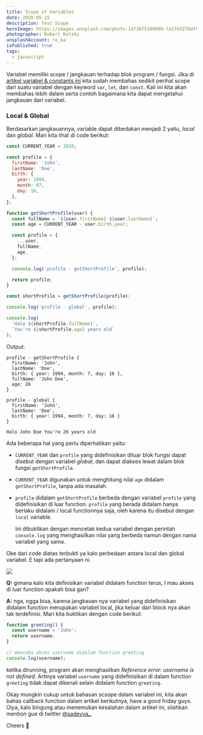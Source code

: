 ```yaml
---
title: Scope of Variables
date: 2020-05-15
description: Test Scope
heroImage: https://images.unsplash.com/photo-1473075109809-7a17d327bdf6?ixlib=rb-1.2.1&ixid=eyJhcHBfaWQiOjEyMDd9&auto=format&fit=crop&w=1350&q=80
photographer: Robert Katzki
unsplashAccount: ro_ka
isPublished: true
tags:
  - javascript
---
```


Variabel memiliki scope / jangkauan terhadap blok program / fungsi. Jika di [artikel variabel & constants ini](/js101/introduction/1-variables-constants/) kita sudah membahas sedikit perihal scope dari suatu variabel dengan keyword `var`, `let`, dan `const`. Kali ini kita akan membahas lebih dalam serta contoh bagaimana kita  dapat mengetahui jangkauan dari variabel.

### Local & Global

Berdasarkan jangkauannya, variable dapat dibedakan menjadi 2 yaitu, _local_ dan _global_. Mari kita lihat di code berikut:

```js
const CURRENT_YEAR = 2020;

const profile = {
  firstName: 'John',
  lastName: 'Doe',
  birth: {
    year: 1994,
    month: 07,
    day: 16,
  },
};

function getShortProfile(user) {
  const fullName = `${user.firstName} ${user.lastName}`;
  const age = CURRENT_YEAR - user.birth.year;

  const profile = {
    ...user,
    fullName,
    age,
  };

  console.log('profile - getShortProfile', profile);

  return profile;
}

const shortProfile = getShortProfile(profile);

console.log('profile - global', profile);

console.log(
  `Halo ${shortProfile.fullName}`,
  `You're ${shortProfile.age} years old`
);
```

Output:

```
profile - getShortProfile {
  firstName: 'John',
  lastName: 'Doe',
  birth: { year: 1994, month: 7, day: 16 },
  fullName: 'John Doe',
  age: 26
}

profile - global {
  firstName: 'John',
  lastName: 'Doe',
  birth: { year: 1994, month: 7, day: 16 }
}

Halo John Doe You're 26 years old
```

Ada beberapa hal yang perlu diperhatikan yaitu:

- `CURRENT_YEAR` dan `profile` yang didefinisikan diluar blok fungsi dapat disebut dengan variabel _global_, dan dapat diakses lewat dalam blok fungsi `getShortProfile`.

- `CURRENT_YEAR` digunakan untuk menghitung nilai `age` didalam `getShortProfile`, tanpa ada masalah.

- `profile` didalam `getShortProfile` berbeda dengan variabel `profile` yang didefinisikan di luar function. `profile` yang berada didalam hanya berlaku didalam / local functionnya saja, oleh karena itu disebut dengan `local` variable.

  Ini dibuktikan dengan mencetak kedua variabel dengan perintah `console.log` yang menghasilkan nilai yang berbeda namun dengan nama variabel yang sama.

Oke dari code diatas terbukti ya kalo perbedaan antara local dan global variabel. E tapi ada pertanyaan ni.

![](https://media.giphy.com/media/JTgBY1JUFHHGM/giphy.gif)

**Q:** gimana kalo kita definisikan variabel didalam function terus, I mau akses di luar function apakah bisa gan?

**A:** nga, ngga bisa, karena jangkauan nya variabel yang didefinisikan didalam function merupakan variabel local, jika keluar dari block nya akan tak terdefinisi. Mari kita buktikan dengan code berikut:

```js
function greeting() {
  const username = 'John';
  return username;
}

// mencoba akses username didalam function greeting
console.log(username);
```

ketika dirunning, program akan menghasilkan _Reference error: username is not defined_. Artinya variabel `username` yang didefinisikan di dalam function `greeting` tidak dapat dikenali selain didalam function `greeting`.

Okay mungkin cukup untuk bahasan scsope dalam variabel ini, kita akan bahas callback function dalam artikel berikutnya, have a good friday guys. Oiya, kalo bingung atau menemukan kesalahan dalam artikel ini, silahkan mention gue di twitter [@sadevva\_](https://twitter.com/sadevva_).

Cheers 🥂
